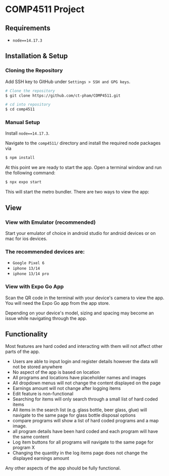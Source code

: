 # COMP4511 Project
## Requirements

* `node==14.17.3`

## Installation & Setup

### Cloning the Repository
Add SSH key to GitHub under `Settings > SSH and GPG keys`.

```bash
# Clone the repository
$ git clone https://github.com/ct-pham/COMP4511.git

# cd into repository
$ cd comp4511
```
### Manual Setup

Install `node==14.17.3`.

Navigate to the `comp4511/` directory and install the required node packages via

```bash
$ npm install
```

At this point we are ready to start the app. Open a terminal window and run the following command:

```bash
$ npx expo start
```

This will start the metro bundler. There are two ways to view the app:

## View

### View with Emulator (recommended)

Start your emulator of choice in android studio for android devices or on mac for ios devices. 

### The recommended devices are:

* `Google Pixel 6`
* `iphone 13/14`
* `iphone 13/14 pro`

### View with Expo Go App

Scan the QR code in the terminal with your device's camera to view the app. You will need the Expo Go app from the app store. 

Depending on your device's model, sizing and spacing may become an issue while navigating through the app.

## Functionality

Most features are hard coded and interacting with them will not affect other parts of the app.

* Users are able to input login and register details however the data will not be stored anywhere
* No aspect of the app is based on location
* All programs and locations have placeholder names and images
* All dropdown menus will not change the content displayed on the page
* Earnings amount will not change after logging items
* Edit feature is non-functional 
* Searching for items will only search through a small list of hard coded items
* All items in the search list (e.g. glass bottle, beer glass, glue) will navigate to the same page for glass bottle disposal options
* compare programs will show a list of hard coded programs and a map image.
* all program details have been hard coded and each program will have the same content
* Log item buttons for all programs will navigate to the same page for program X
* Changing the quantity in the log items page does not change the displayed earnings amount

Any other aspects of the app should be fully functional.
